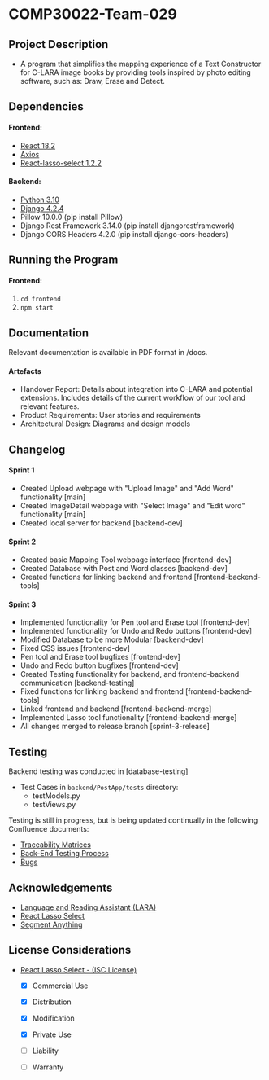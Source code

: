 # COMP30022-Team-029

## Project Description
- A program that simplifies the mapping experience of a Text Constructor for C-LARA image books by providing tools 
inspired by photo editing software, such as: Draw, Erase and Detect.

## Dependencies

#### Frontend:
- [React 18.2](https://react.dev/learn/installation)
- [Axios](https://www.npmjs.com/package/axios)
- [React-lasso-select 1.2.2](https://www.npmjs.com/package/react-lasso-select)
  
#### Backend: 
- [Python 3.10](https://www.python.org/downloads/)
- [Django 4.2.4](https://www.djangoproject.com/download/)
- Pillow 10.0.0 (pip install Pillow)
- Django Rest Framework 3.14.0 (pip install djangorestframework)
- Django CORS Headers 4.2.0 (pip install django-cors-headers)

## Running the Program

#### Frontend:
1. `cd frontend`
2. `npm start`

## Documentation
Relevant documentation is available in PDF format in /docs.

#### Artefacts
- Handover Report: Details about integration into C-LARA and potential extensions. Includes details of the current workflow of our tool and relevant features.
- Product Requirements: User stories and requirements
- Architectural Design: Diagrams and design models

## Changelog

#### Sprint 1
- Created Upload webpage with "Upload Image" and "Add Word" functionality [main]
- Created ImageDetail webpage with "Select Image" and "Edit word" functionality [main]
- Created local server for backend [backend-dev]

#### Sprint 2
- Created basic Mapping Tool webpage interface [frontend-dev]
- Created Database with Post and Word classes [backend-dev]
- Created functions for linking backend and frontend  [frontend-backend-tools]

#### Sprint 3
- Implemented functionality for Pen tool and Erase tool [frontend-dev]
- Implemented functionality for Undo and Redo buttons [frontend-dev]
- Modified Database to be more Modular [backend-dev]
- Fixed CSS issues [frontend-dev]
- Pen tool and Erase tool bugfixes [frontend-dev]
- Undo and Redo button bugfixes [frontend-dev]
- Created Testing functionality for backend, and frontend-backend communication [backend-testing]
- Fixed functions for linking backend and frontend  [frontend-backend-tools]
- Linked frontend and backend [frontend-backend-merge]
- Implemented Lasso tool functionality [frontend-backend-merge]
- All changes merged to release branch [sprint-3-release] 

## Testing
Backend testing was conducted in [database-testing]
- Test Cases in `backend/PostApp/tests` directory:
  - testModels.py
  - testViews.py

Testing is still in progress, but is being updated continually in the following Confluence documents:
- [Traceability Matrices](https://team029.atlassian.net/l/cp/as2ChHS7)
- [Back-End Testing Process](https://team029.atlassian.net/l/cp/yhE0L0Sw)
- [Bugs](https://team029.atlassian.net/wiki/spaces/SD/pages/10223620/Reported+Bugs?atlOrigin=eyJpIjoiOTdiYjBlOWVhYWIxNDQ5Mzg1MTQ2Y2Q2MGQxMDYyMDIiLCJwIjoiYyJ9)

## Acknowledgements
- [Language and Reading Assistant (LARA)](https://www.unige.ch/callector/lara)
- [React Lasso Select](https://www.npmjs.com/package/react-lasso-select)
- [Segment Anything](https://github.com/facebookresearch/segment-anything)

## License Considerations
- [React Lasso Select - (ISC License)](https://github.com/akcyp/react-lasso-select/blob/main/LICENSE.md)
  - [x] Commercial Use
  - [x] Distribution
  - [x] Modification
  - [x] Private Use
  - [ ] Liability
  - [ ] Warranty
  
